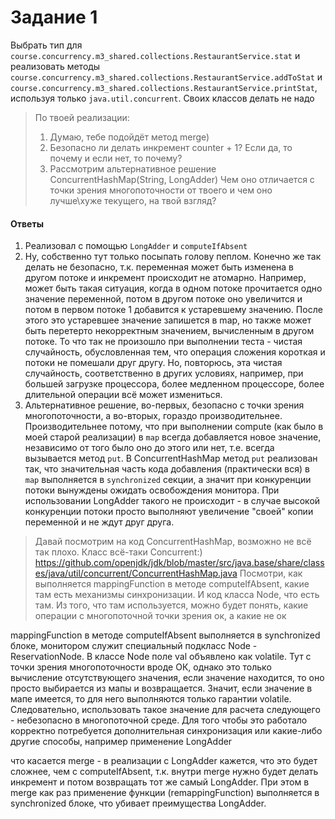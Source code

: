 # Задание 1 #

Выбрать тип для `course.concurrency.m3_shared.collections.RestaurantService.stat` и реализовать методы
`course.concurrency.m3_shared.collections.RestaurantService.addToStat` и
`course.concurrency.m3_shared.collections.RestaurantService.printStat`, используя только `java.util.concurrent`.
Своих классов делать не надо

> По твоей реализации:
> 1) Думаю, тебе подойдёт метод merge)
> 2) Безопасно ли делать инкремент counter + 1? Если да, то почему и если нет, то почему?
> 3) Рассмотрим альтернативное решение
> ConcurrentHashMap(String, LongAdder)
> Чем оно отличается с точки зрения многопоточности от твоего и чем оно лучше\хуже текущего, на твой взгляд?

#### Ответы ####

1. Реализовал с помощью `LongAdder` и `computeIfAbsent`
2. Ну, собственно тут только посыпать голову пеплом. Конечно же так делать не безопасно, т.к. переменная может
   быть изменена в другом потоке и инкремент происходит не атомарно. Например, может быть такая ситуация, когда
   в одном потоке прочитается одно значение переменной, потом в другом потоке оно увеличится и потом в первом
   потоке 1 добавится к устаревшему значению. После этого это устаревшее значение запишется в map, но также может
   быть перетерто некорректным значением, вычисленным в другом потоке. То что так не произошло при выполнении
   теста - чистая случайность, обусловленная тем, что операция сложения короткая и потоки не помешали друг другу.
   Но, повторюсь, эта чистая случайность, соответственно в других условиях, например, при большей загрузке процессора,
   более медленном процессоре, более длительной операции всё может измениться.
3. Альтернативное решение, во-первых, безопасно с точки зрения многопоточности, а во-вторых, гораздо производительнее.
   Производительнее потому, что при выполнении compute (как было в моей старой реализации) в `map` всегда добавляется
   новое значение, независимо от того было оно до этого или нет, т.е. всегда вызывается метод `put`.
   В ConcurrentHashMap метод `put` реализован так, что значительная часть кода добавления (практически вся) в `map`
   выполняется в `synchronized` секции, а значит при конкуренции потоки вынуждены ожидать освобождения монитора.
   При использовании LongAdder такого не происходит - в случае высокой конкуренции потоки просто выполняют увеличение
   "своей" копии переменной и не ждут друг друга.

> Давай посмотрим на код ConcurrentHashMap, возможно не всё так плохо. Класс всё-таки Concurrent:)
https://github.com/openjdk/jdk/blob/master/src/java.base/share/classes/java/util/concurrent/ConcurrentHashMap.java
Посмотри, как выполняется mappingFunction в методе computeIfAbsent, какие там есть механизмы синхронизации.
И код класса Node, что есть там.
Из того, что там используется, можно будет понять, какие операции с многопоточной точки зрения ок, а какие не ок

mappingFunction в методе computeIfAbsent выполняется в synchronized блоке, монитором служит специальный
подкласс Node - ReservationNode. В классе Node поле val объявлено как volatile.
Тут с точки зрения многопоточности вроде ОК, однако это только вычисление отсутствующего значения,
если значение находится, то оно просто выбирается из мапы и возвращается. Значит, если значение в мапе имеется,
то для него выполняются только гарантии volatile. Следовательно, использовать такое значение для расчета
следующего - небезопасно в многопоточной среде. Для того чтобы это работало корректно потребуется дополнительная
синхронизация или какие-либо другие способы, например применение LongAdder

что касается merge - в реализации с LongAdder кажется, что это будет сложнее, чем с computeIfAbsent, т.к.
внутри merge нужно будет делать инкремент и потом возвращать тот же самый LongAdder. При этом в merge
как раз применение функции (remappingFunction) выполняется в synchronized блоке, что убивает преимущества
LongAdder.
